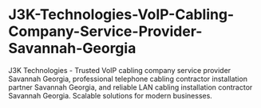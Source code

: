 # J3K-Technologies-VoIP-Cabling-Company-Service-Provider-Savannah-Georgia
J3K Technologies - Trusted VoIP cabling company service provider Savannah Georgia, professional telephone cabling contractor installation partner Savannah Georgia, and reliable LAN cabling installation contractor Savannah Georgia. Scalable solutions for modern businesses.  

